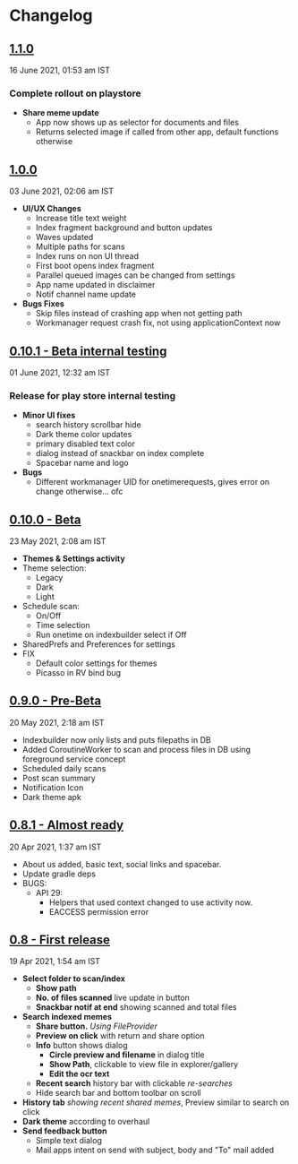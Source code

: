 # Changelog

## [1.1.0](https://github.com/Derpimort/Meme-Indexer/releases/tag/v1.1.0)
16 June 2021, 01:53 am IST
### Complete rollout on playstore
- **Share meme update**
  - App now shows up as selector for documents and files
  - Returns selected image if called from other app, default functions otherwise

## [1.0.0](https://github.com/Derpimort/Meme-Indexer/releases/tag/v1.0.0)
03 June 2021, 02:06 am IST
- **UI/UX Changes**
  - Increase title text weight
  - Index fragment background and button updates
  - Waves updated
  - Multiple paths for scans
  - Index runs on non UI thread
  - First boot opens index fragment
  - Parallel queued images can be changed from settings
  - App name updated in disclaimer
  - Notif channel name update
- **Bugs Fixes**
  - Skip files instead of crashing app when not getting path
  - Workmanager request crash fix, not using applicationContext now


## [0.10.1 - Beta internal testing](https://github.com/Derpimort/Meme-Indexer/releases/tag/v0.10.1)
01 June 2021, 12:32 am IST
### Release for play store internal testing
- **Minor UI fixes**
  - search history scrollbar hide
  - Dark theme color updates
  - primary disabled text color
  - dialog instead of snackbar on index complete
  - Spacebar name and logo
- **Bugs**
  - Different workmanager UID for onetimerequests, gives error on change otherwise... ofc



## [0.10.0 - Beta](https://github.com/Derpimort/Meme-Indexer/releases/tag/v0.10.0)
23 May 2021, 2:08 am IST
- **Themes & Settings activity**
- Theme selection: 
  - Legacy
  - Dark
  - Light
- Schedule scan:
  - On/Off
  - Time selection
  - Run onetime on indexbuilder select if Off
- SharedPrefs and Preferences for settings
- FIX
  - Default color settings for themes
  - Picasso in RV bind bug



## [0.9.0 - Pre-Beta](https://github.com/Derpimort/Meme-Indexer/releases/tag/v0.9.0)
20 May 2021, 2:18 am IST
- Indexbuilder now only lists and puts filepaths in DB
- Added CoroutineWorker to scan and process files in DB using foreground service concept
- Scheduled daily scans
- Post scan summary
- Notification Icon
- Dark theme apk


## [0.8.1 - Almost ready](https://github.com/Derpimort/Meme-Indexer/releases/tag/0.8.1)
20 Apr 2021, 1:37 am IST
- About us added, basic text, social links and spacebar.
- Update gradle deps
- BUGS: 
    - API 29:
        - Helpers that used context changed to use activity now. 
        - EACCESS permission error



## [0.8 - First release](https://github.com/Derpimort/Meme-Indexer/releases/tag/v0.8)
19 Apr 2021, 1:54 am IST

- **Select folder to scan/index**
    - **Show path**
    - **No. of files scanned** live update in button
    - **Snackbar notif at end** showing scanned and total files
- **Search indexed memes**
    - **Share button.** *Using FileProvider*
    - **Preview on click** with return and share option
    - **Info** button shows dialog
        - **Circle preview and filename** in dialog title        
        - **Show Path**, clickable to view file in explorer/gallery
        - **Edit the ocr text**
    - **Recent search** history bar with clickable *re-searches*
    - Hide search bar and bottom toolbar on scroll
- **History tab** *showing recent shared memes*, Preview similar to search on click
- **Dark theme** according to overhaul
- **Send feedback button**
    -  Simple text dialog
    - Mail apps intent on send with subject, body and "To" mail added

